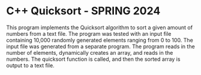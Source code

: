 # C++ Quicksort - SPRING 2024
This program implements the Quicksort algorithm to sort a given amount of numbers from a text file. The program was tested with an input file containing 10,000 randomly generated elements ranging from 0 to 100. The input file was generated from a separate program. The program reads in the number of elements, dynamically creates an array, and reads in the numbers. The quicksort function is called, and then the sorted array is output to a text file.
